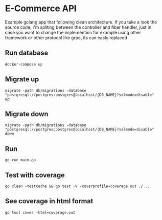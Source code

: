 # E-Commerce API
Example golang app that following clean architecture.
If you take a look the source code, i'm spliting between the controller and fiber handler,
just in case you want to change the implemention for example using other framework or other protocol like grpc,
its can easly replaced

## Run database
`docker-compose up`

## Migrate up
`migrate -path db/migrations -database "postgresql://postgres:postgres@localhost/{DB_NAME}?sslmode=disable" up`

## Migrate down
`migrate -path db/migrations -database "postgresql://postgres:postgres@localhost/{DB_NAME}?sslmode=disable" down`

## Run
`go run main.go`

## Test with coverage
`go clean -testcache && go test -v -coverprofile=coverage.out ./...`

## See coverage in html format
`go tool cover -html=coverage.out`
